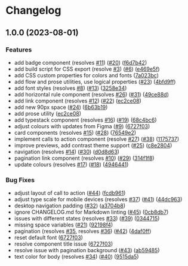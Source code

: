 # Changelog

## 1.0.0 (2023-08-01)


### Features

* add badge component (resolves [#11](https://github.com/inclusive-design/idg-design-system/issues/11)) ([#20](https://github.com/inclusive-design/idg-design-system/issues/20)) ([f6d7b42](https://github.com/inclusive-design/idg-design-system/commit/f6d7b420f2364a1d02750f4ba47ff28f9d568494))
* add build script for CSS export (resolve [#3](https://github.com/inclusive-design/idg-design-system/issues/3)) ([#6](https://github.com/inclusive-design/idg-design-system/issues/6)) ([e469e5f](https://github.com/inclusive-design/idg-design-system/commit/e469e5f71cf9d6f39d9b6cd18cff9afbd0e64e12))
* add CSS custom properties for colors and fonts ([7a023bc](https://github.com/inclusive-design/idg-design-system/commit/7a023bc5fb4ce67ae7642fa36cf78212b2d1ab53))
* add flow and prose utilities, use logical properties ([#23](https://github.com/inclusive-design/idg-design-system/issues/23)) ([4bfd9ff](https://github.com/inclusive-design/idg-design-system/commit/4bfd9ff4ebf7138aed1cd2d5e59de6e34f9c8a07))
* add font styles (resolves [#8](https://github.com/inclusive-design/idg-design-system/issues/8)) ([#13](https://github.com/inclusive-design/idg-design-system/issues/13)) ([3258e34](https://github.com/inclusive-design/idg-design-system/commit/3258e340b0b0452a07a2e17c40519adea9a3d517))
* add horizontal rule component (resolves [#26](https://github.com/inclusive-design/idg-design-system/issues/26)) ([#31](https://github.com/inclusive-design/idg-design-system/issues/31)) ([49ce88d](https://github.com/inclusive-design/idg-design-system/commit/49ce88da731145aa5aa5884e354e7a106a2ea394))
* add link component (resolves [#12](https://github.com/inclusive-design/idg-design-system/issues/12)) ([#22](https://github.com/inclusive-design/idg-design-system/issues/22)) ([ec2ce08](https://github.com/inclusive-design/idg-design-system/commit/ec2ce0854615e490b0564d7ebb1b85c9ba86b842))
* add new 90px space ([#24](https://github.com/inclusive-design/idg-design-system/issues/24)) ([6b63b19](https://github.com/inclusive-design/idg-design-system/commit/6b63b19fc5152cabd675ebdab4a88f790a226d50))
* add prose utility ([ec2ce08](https://github.com/inclusive-design/idg-design-system/commit/ec2ce0854615e490b0564d7ebb1b85c9ba86b842))
* add typestack component (resolves [#16](https://github.com/inclusive-design/idg-design-system/issues/16)) ([#19](https://github.com/inclusive-design/idg-design-system/issues/19)) ([68c4bc6](https://github.com/inclusive-design/idg-design-system/commit/68c4bc6704b56573fcb6201c2bcc21ae8fbc95d2))
* adjust colours with updates from Figma ([#9](https://github.com/inclusive-design/idg-design-system/issues/9)) ([6727f03](https://github.com/inclusive-design/idg-design-system/commit/6727f03caf051e6d52abe0d61fdde5bb173cfaf6))
* card components (resolves [#15](https://github.com/inclusive-design/idg-design-system/issues/15)) ([#28](https://github.com/inclusive-design/idg-design-system/issues/28)) ([76549e2](https://github.com/inclusive-design/idg-design-system/commit/76549e203d9c142885663fdc3eff5897280b7f4e))
* implement calls to action component (resolve [#27](https://github.com/inclusive-design/idg-design-system/issues/27)) ([#38](https://github.com/inclusive-design/idg-design-system/issues/38)) ([1175737](https://github.com/inclusive-design/idg-design-system/commit/11757374d63d522da3579aef8710ad86cb229ad5))
* improve previews, add contrast theme support ([#25](https://github.com/inclusive-design/idg-design-system/issues/25)) ([c8e2804](https://github.com/inclusive-design/idg-design-system/commit/c8e28048e2a3cbdf4200e880861147375a00cb89))
* navigation (resolves [#14](https://github.com/inclusive-design/idg-design-system/issues/14)) ([#30](https://github.com/inclusive-design/idg-design-system/issues/30)) ([d0d8d63](https://github.com/inclusive-design/idg-design-system/commit/d0d8d63ec77884d6bdbba731554ce16a98f1fd4d))
* pagination link component (resolves [#10](https://github.com/inclusive-design/idg-design-system/issues/10)) ([#29](https://github.com/inclusive-design/idg-design-system/issues/29)) ([314f1f8](https://github.com/inclusive-design/idg-design-system/commit/314f1f82dfc4ebd5c2451f33ef2440d503736b95))
* update colours (resolves [#17](https://github.com/inclusive-design/idg-design-system/issues/17)) ([#18](https://github.com/inclusive-design/idg-design-system/issues/18)) ([4946441](https://github.com/inclusive-design/idg-design-system/commit/4946441180794c963b9bbaf5b2b38b8c2f4a46fe))


### Bug Fixes

* adjust layout of call to action ([#44](https://github.com/inclusive-design/idg-design-system/issues/44)) ([fcdb961](https://github.com/inclusive-design/idg-design-system/commit/fcdb9612b7d86439be6a9703f2fe84cb364d2fca))
* adjust type scale for mobile devices (resolves [#37](https://github.com/inclusive-design/idg-design-system/issues/37)) ([#41](https://github.com/inclusive-design/idg-design-system/issues/41)) ([44dc963](https://github.com/inclusive-design/idg-design-system/commit/44dc963fdd978808eb366e3c231b9475cb8144ad))
* desktop navigation padding ([#32](https://github.com/inclusive-design/idg-design-system/issues/32)) ([a3704b8](https://github.com/inclusive-design/idg-design-system/commit/a3704b84c77ba96680b6f87ad80cf0172c57a6e2))
* ignore CHANGELOG.md for Markdown linting ([#45](https://github.com/inclusive-design/idg-design-system/issues/45)) ([0cb8db7](https://github.com/inclusive-design/idg-design-system/commit/0cb8db79a7403cf2a7904e6448976090617494b0))
* issues with different states (resolves [#33](https://github.com/inclusive-design/idg-design-system/issues/33)) ([#39](https://github.com/inclusive-design/idg-design-system/issues/39)) ([0344715](https://github.com/inclusive-design/idg-design-system/commit/0344715f8f2ad3d8479f77fc4a04385a3e40c42b))
* missing space variables ([#21](https://github.com/inclusive-design/idg-design-system/issues/21)) ([92198f4](https://github.com/inclusive-design/idg-design-system/commit/92198f4855409effcb54cbbe2eabb41a9539be8b))
* pagination (resolves [#35](https://github.com/inclusive-design/idg-design-system/issues/35), resolves [#36](https://github.com/inclusive-design/idg-design-system/issues/36)) ([#42](https://github.com/inclusive-design/idg-design-system/issues/42)) ([4daf0ff](https://github.com/inclusive-design/idg-design-system/commit/4daf0ff1c1c520e81a3aacb733a56628e332f379))
* reset default font ([6727f03](https://github.com/inclusive-design/idg-design-system/commit/6727f03caf051e6d52abe0d61fdde5bb173cfaf6))
* resolve component title issue ([6727f03](https://github.com/inclusive-design/idg-design-system/commit/6727f03caf051e6d52abe0d61fdde5bb173cfaf6))
* resolve issue with pagination background ([#43](https://github.com/inclusive-design/idg-design-system/issues/43)) ([ab59485](https://github.com/inclusive-design/idg-design-system/commit/ab59485f63a5d43b59ccdcd3cd65d07cb097970b))
* text color for body (resolves [#34](https://github.com/inclusive-design/idg-design-system/issues/34)) ([#40](https://github.com/inclusive-design/idg-design-system/issues/40)) ([9515da5](https://github.com/inclusive-design/idg-design-system/commit/9515da5bbe719e4ef553f3fc5933efd8937b11ba))
